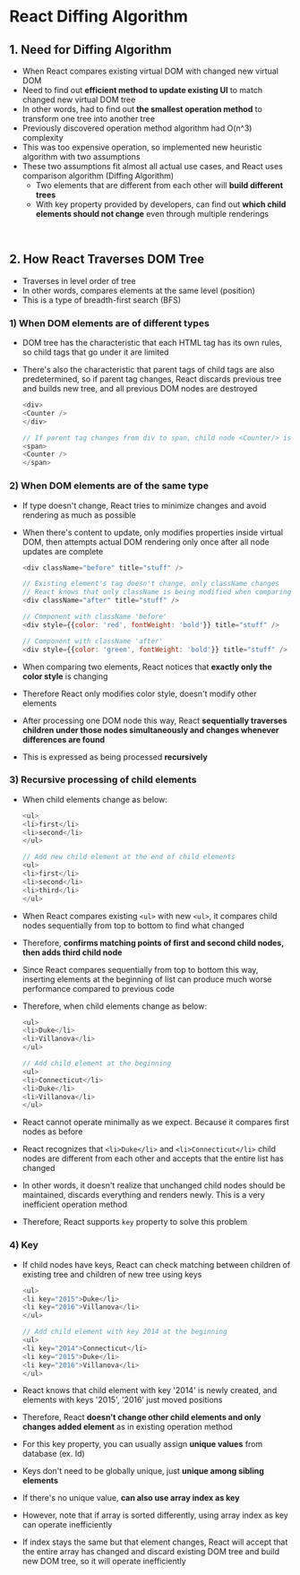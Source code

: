 # **React Diffing Algorithm**

## 1. Need for Diffing Algorithm

- When React compares existing virtual DOM with changed new virtual DOM
- Need to find out **efficient method to update existing UI** to match changed new virtual DOM tree
- In other words, had to find out **the smallest operation method** to transform one tree into another tree
- Previously discovered operation method algorithm had O(n^3) complexity
- This was too expensive operation, so implemented new heuristic algorithm with two assumptions
- These two assumptions fit almost all actual use cases, and React uses comparison algorithm (Diffing Algorithm)
  - Two elements that are different from each other will **build different trees**
  - With key property provided by developers, can find out **which child elements should not change** even through multiple renderings

<br/>

## 2. How React Traverses DOM Tree

- Traverses in level order of tree
- In other words, compares elements at the same level (position)
- This is a type of breadth-first search (BFS)

### 1) When DOM elements are of different types

- DOM tree has the characteristic that each HTML tag has its own rules, so child tags that go under it are limited
- There's also the characteristic that parent tags of child tags are also predetermined, so if parent tag changes, React discards previous tree and builds new tree, and all previous DOM nodes are destroyed

  ```javascript
  <div>
  <Counter />
  </div>

  // If parent tag changes from div to span, child node <Counter/> is completely released
  <span>
  <Counter />
  </span>
  ```

### 2) When DOM elements are of the same type

- If type doesn't change, React tries to minimize changes and avoid rendering as much as possible
- When there's content to update, only modifies properties inside virtual DOM, then attempts actual DOM rendering only once after all node updates are complete

  ```javascript
  <div className="before" title="stuff" />

  // Existing element's tag doesn't change, only className changes
  // React knows that only className is being modified when comparing two elements
  <div className="after" title="stuff" />
  ```

  ```javascript
  // Component with className 'before'
  <div style={{color: 'red', fontWeight: 'bold'}} title="stuff" />

  // Component with className 'after'
  <div style={{color: 'green', fontWeight: 'bold'}} title="stuff" />
  ```

- When comparing two elements, React notices that **exactly only the color style** is changing
- Therefore React only modifies color style, doesn't modify other elements
- After processing one DOM node this way, React **sequentially traverses children under those nodes simultaneously and changes whenever differences are found**
- This is expressed as being processed **recursively**

### 3) Recursive processing of child elements

- When child elements change as below:

  ```javascript
  <ul>
  <li>first</li>
  <li>second</li>
  </ul>

  // Add new child element at the end of child elements
  <ul>
  <li>first</li>
  <li>second</li>
  <li>third</li>
  </ul>
  ```

- When React compares existing `<ul>` with new `<ul>`, it compares child nodes sequentially from top to bottom to find what changed
- Therefore, **confirms matching points of first and second child nodes, then adds third child node**
- Since React compares sequentially from top to bottom this way, inserting elements at the beginning of list can produce much worse performance compared to previous code
- Therefore, when child elements change as below:

  ```javascript
  <ul>
  <li>Duke</li>
  <li>Villanova</li>
  </ul>

  // Add child element at the beginning
  <ul>
  <li>Connecticut</li>
  <li>Duke</li>
  <li>Villanova</li>
  </ul>
  ```

- React cannot operate minimally as we expect. Because it compares first nodes as before
- React recognizes that `<li>Duke</li>` and `<li>Connecticut</li>` child nodes are different from each other and accepts that the entire list has changed
- In other words, it doesn't realize that unchanged child nodes should be maintained, discards everything and renders newly. This is a very inefficient operation method
- Therefore, React supports `key` property to solve this problem

### 4) Key

- If child nodes have keys, React can check matching between children of existing tree and children of new tree using keys

  ```javascript
  <ul>
  <li key="2015">Duke</li>
  <li key="2016">Villanova</li>
  </ul>

  // Add child element with key 2014 at the beginning
  <ul>
  <li key="2014">Connecticut</li>
  <li key="2015">Duke</li>
  <li key="2016">Villanova</li>
  </ul>
  ```

- React knows that child element with key '2014' is newly created, and elements with keys '2015', '2016' just moved positions
- Therefore, React **doesn't change other child elements and only changes added element** as in existing operation method
- For this key property, you can usually assign **unique values** from database (ex. Id)
- Keys don't need to be globally unique, just **unique among sibling elements**

- If there's no unique value, **can also use array index as key**
- However, note that if array is sorted differently, using array index as key can operate inefficiently
- If index stays the same but that element changes, React will accept that the entire array has changed and discard existing DOM tree and build new DOM tree, so it will operate inefficiently
